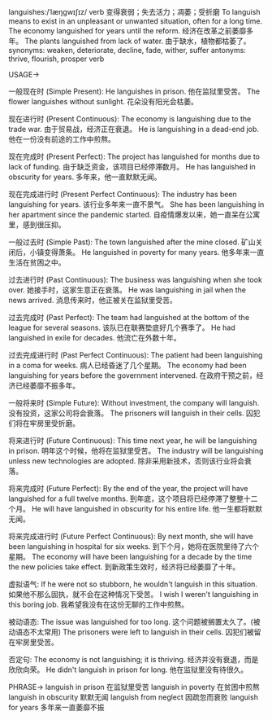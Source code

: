 languishes:/ˈlæŋɡwɪʃɪz/
verb
变得衰弱；失去活力；凋萎；受折磨
To languish means to exist in an unpleasant or unwanted situation, often for a long time.
The economy languished for years until the reform. 经济在改革之前萎靡多年。
The plants languished from lack of water. 由于缺水，植物都枯萎了。
synonyms: weaken, deteriorate, decline, fade, wither, suffer
antonyms: thrive, flourish, prosper
verb

USAGE->

一般现在时 (Simple Present):
He languishes in prison. 他在监狱里受苦。
The flower languishes without sunlight.  花朵没有阳光会枯萎。


现在进行时 (Present Continuous):
The economy is languishing due to the trade war. 由于贸易战，经济正在衰退。
He is languishing in a dead-end job. 他在一份没有前途的工作中煎熬。


现在完成时 (Present Perfect):
The project has languished for months due to lack of funding.  由于缺乏资金，该项目已经停滞数月。
He has languished in obscurity for years. 多年来，他一直默默无闻。


现在完成进行时 (Present Perfect Continuous):
The industry has been languishing for years.  该行业多年来一直不景气。
She has been languishing in her apartment since the pandemic started. 自疫情爆发以来，她一直呆在公寓里，感到很压抑。


一般过去时 (Simple Past):
The town languished after the mine closed. 矿山关闭后，小镇变得萧条。
He languished in poverty for many years. 他多年来一直生活在贫困之中。


过去进行时 (Past Continuous):
The business was languishing when she took over. 她接手时，这家生意正在衰落。
He was languishing in jail when the news arrived. 消息传来时，他正被关在监狱里受苦。


过去完成时 (Past Perfect):
The team had languished at the bottom of the league for several seasons. 该队已在联赛垫底好几个赛季了。
He had languished in exile for decades. 他流亡在外数十年。


过去完成进行时 (Past Perfect Continuous):
The patient had been languishing in a coma for weeks. 病人已经昏迷了几个星期。
The economy had been languishing for years before the government intervened. 在政府干预之前，经济已经萎靡不振多年。


一般将来时 (Simple Future):
Without investment, the company will languish. 没有投资，这家公司将会衰落。
The prisoners will languish in their cells. 囚犯们将在牢房里受折磨。


将来进行时 (Future Continuous):
This time next year, he will be languishing in prison. 明年这个时候，他将在监狱里受苦。
The industry will be languishing unless new technologies are adopted. 除非采用新技术，否则该行业将会衰落。


将来完成时 (Future Perfect):
By the end of the year, the project will have languished for a full twelve months. 到年底，这个项目将已经停滞了整整十二个月。
He will have languished in obscurity for his entire life. 他一生都将默默无闻。


将来完成进行时 (Future Perfect Continuous):
By next month, she will have been languishing in hospital for six weeks. 到下个月，她将在医院里待了六个星期。
The economy will have been languishing for a decade by the time the new policies take effect. 到新政策生效时，经济将已经萎靡了十年。


虚拟语气:
If he were not so stubborn, he wouldn't languish in this situation. 如果他不那么固执，就不会在这种情况下受苦。
I wish I weren't languishing in this boring job. 我希望我没有在这份无聊的工作中煎熬。

被动语态:
The issue was languished for too long.  这个问题被搁置太久了。(被动语态不太常用)
The prisoners were left to languish in their cells. 囚犯们被留在牢房里受苦。

否定句:
The economy is not languishing; it is thriving. 经济并没有衰退，而是欣欣向荣。
He didn't languish in prison for long. 他在监狱里没有待很久。


PHRASE->
languish in prison 在监狱里受苦
languish in poverty 在贫困中煎熬
languish in obscurity 默默无闻
languish from neglect 因疏忽而衰败
languish for years 多年来一直萎靡不振
